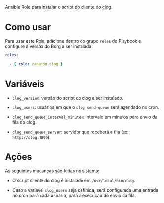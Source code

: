 Ansible Role para instalar o script do cliente do
[clog](https://github.com/zanardo/clog).

# Como usar

Para usar este Role, adicione dentro do grupo `roles` do Playbook e 
configure a versão do Borg a ser instalada:

```yaml
roles:

  - { role: zanardo.clog }
```

# Variáveis

- `clog_version`: versão do script do clog a ser instalado.

- `clog_users`: usuários em que o `clog send-queue` será agendado no cron.

- `clog_send_queue_interval_minutes`: intervalo em minutos para envio da fila
   do clog.

- `clog_send_queue_server`: servidor que receberá a fila (ex:
  `http://clog:7890`).

# Ações

As seguintes mudanças são feitas no sistema:

- O script cliente do clog é instalado em `/usr/local/bin/clog`.

- Caso a variável `clog_users` seja definida, será configurada uma entrada no
  cron para cada usuário, para a execução do envio da fila.

